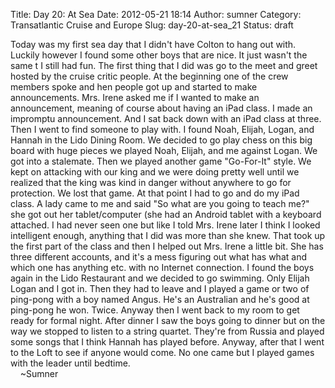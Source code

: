 Title: Day 20: At Sea
Date: 2012-05-21 18:14
Author: sumner
Category: Transatlantic Cruise and Europe
Slug: day-20-at-sea_21
Status: draft

Today was my first sea day that I didn't have Colton to hang out with.
Luckily however I found some other boys that are nice. It just wasn't
the same t I still had fun. The first thing that I did was go to the
meet and greet hosted by the cruise critic people. At the beginning one
of the crew members spoke and hen people got up and started to make
announcements. Mrs. Irene asked me if I wanted to make an announcement,
meaning of course about having an iPad class. I made an impromptu
announcement. And I sat back down with an iPad class at three. Then I
went to find someone to play with. I found Noah, Elijah, Logan, and
Hannah in the Lido Dining Room. We decided to go play chess on this big
board with huge pieces we played Noah, Elijah, and me against Logan. We
got into a stalemate. Then we played another game "Go-For-It" style. We
kept on attacking with our king and we were doing pretty well until we
realized that the king was kind in danger without anywhere to go for
protection. We lost that game. At that point I had to go and do my iPad
class. A lady came to me and said "So what are you going to teach me?"
she got out her tablet/computer (she had an Android tablet with a
keyboard attached. I had never seen one but like I told Mrs. Irene later
I think I looked intelligent enough, anything that I did was more than
she knew. That took up the first part of the class and then I helped out
Mrs. Irene a little bit. She has three different accounts, and it's a
mess figuring out what has what and which one has anything etc. with no
Internet connection. I found the boys again in the Lido Restaurant and
we decided to go swimming. Only Elijah Logan and I got in. Then they had
to leave and I played a game or two of ping-pong with a boy named Angus.
He's an Australian and he's good at ping-pong he won. Twice. Anyway then
I went back to my room to get ready for formal night. After dinner I saw
the boys going to dinner but on the way we stopped to listen to a string
quartet. They're from Russia and played some songs that I think Hannah
has played before. Anyway, after that I went to the Loft to see if
anyone would come. No one came but I played games with the leader until
bedtime.  
    \~Sumner
